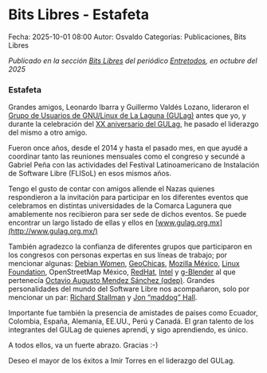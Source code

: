 Bits Libres - Estafeta
==================================

Fecha: 2025-10-01 08:00
Autor: Osvaldo
Categorías: Publicaciones, Bits Libres

_Publicado en la sección [Bits Libres](http://www.gulag.org.mx/sobre-la-seccion-bits-libres.html) del periódico [Entretodos](http://periodicoentretodos.mx/version-impresa/), en octubre del 2025_

<!-- break -->

### Estafeta

Grandes amigos, Leonardo Ibarra y Guillermo Valdés Lozano, lideraron el [Grupo de Usuarios de GNU/Linux de La Laguna (GULag)](http://www.gulag.org.mx/) antes que yo, y durante la celebración del [XX aniversario del GULag](http://www.gulag.org.mx/proximamente-congreso-2025.html), he pasado el liderazgo del mismo a otro amigo.

Fueron once años, desde el 2014 y hasta el pasado mes, en que ayudé a coordinar tanto las reuniones mensuales como el congreso y secundé a Gabriel Peña con las actividades del Festival Latinoamericano de Instalación de Software Libre (FLISoL) en esos mismos años.

Tengo el gusto de contar con amigos allende el Nazas quienes respondieron a la invitación para participar en los diferentes eventos que celebramos en distintas universidades de la Comarca Lagunera que amablemente nos recibieron para ser sede de dichos eventos. Se puede encontrar un largo listado de ellas y ellos en [www.gulag.org.mx](http://www.gulag.org.mx/)

También agradezco la confianza de diferentes grupos que participaron en los congresos con personas expertas en sus líneas de trabajo; por mencionar algunas: [Debian Women](http://www.gulag.org.mx/2015-09-27-resumen-congreso-2015.html), [GeoChicas](http://www.gulag.org.mx/resumen-del-congreso-de-software-libre-2018.html), [Mozilla México](http://www.gulag.org.mx/resumen-del-congreso-de-software-libre-2018.html), [Linux Foundation](http://www.gulag.org.mx/resumen-del-congreso-de-software-libre-2020.html), OpenStreetMap México, [RedHat](http://www.gulag.org.mx/congreso-2022.html), [Intel](http://www.gulag.org.mx/congreso-2022.html) y [g-Blender](http://www.gulag.org.mx/resumen-del-congreso-de-software-libre-2020.html) al que pertenecía [Octavio Augusto Mendez Sánchez (qdep)](http://www.gulag.org.mx/resumen-del-congreso-de-software-libre-2017.html). Grandes personalidades del mundo del Software Libre nos acompañaron, solo por mencionar un par: [Richard Stallman](https://en.wikipedia.org/wiki/Richard_stallman) y [Jon “maddog” Hall](https://en.wikipedia.org/wiki/Maddog_Hall).

Importante fue también la presencia de amistades de países como Ecuador, Colombia, España, Alemania, EE.UU., Perú y Canadá. El gran talento de los integrantes del GULag de quienes aprendí, y sigo aprendiendo, es único.

A todos ellos, va un fuerte abrazo. Gracias :-)

Deseo el mayor de los éxitos a Imir Torres en el liderazgo del GULag.


